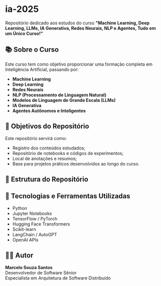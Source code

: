 # ia-2025

Repositório dedicado aos estudos do curso **"Machine Learning, Deep Learning, LLMs, IA Generativa, Redes Neurais, NLP e Agentes, Tudo em um Único Curso!"**

## 📚 Sobre o Curso

Este curso tem como objetivo proporcionar uma formação completa em Inteligência Artificial, passando por:

- **Machine Learning**
- **Deep Learning**
- **Redes Neurais**
- **NLP (Processamento de Linguagem Natural)**
- **Modelos de Linguagem de Grande Escala (LLMs)**
- **IA Generativa**
- **Agentes Autônomos e Inteligentes**

## 🧠 Objetivos do Repositório

Este repositório servirá como:

- Registro dos conteúdos estudados;
- Repositório de notebooks e códigos de experimentos;
- Local de anotações e resumos;
- Base para projetos práticos desenvolvidos ao longo do curso.

## 📂 Estrutura do Repositório


## 🚀 Tecnologias e Ferramentas Utilizadas

- Python
- Jupyter Notebooks
- TensorFlow / PyTorch
- Hugging Face Transformers
- Scikit-learn
- LangChain / AutoGPT
- OpenAI APIs

## 👨‍💻 Autor

**Marcelo Souza Santos**  
Desenvolvedor de Software Sênior  
Especialista em Arquitetura de Software Distribuído
